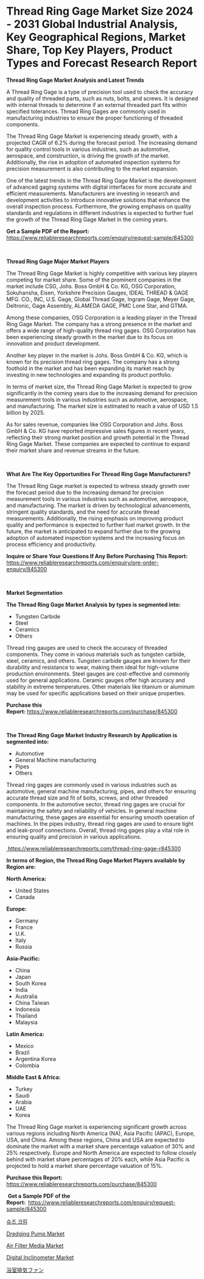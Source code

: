 <p><h1>Thread Ring Gage Market Size 2024 - 2031 Global Industrial Analysis, Key Geographical Regions, Market Share, Top Key Players, Product Types and Forecast Research Report</h1></p><p><strong>Thread Ring Gage Market Analysis and Latest Trends</strong></p>
<p><p>A Thread Ring Gage is a type of precision tool used to check the accuracy and quality of threaded parts, such as nuts, bolts, and screws. It is designed with internal threads to determine if an external threaded part fits within specified tolerances. Thread Ring Gages are commonly used in manufacturing industries to ensure the proper functioning of threaded components.</p><p>The Thread Ring Gage Market is experiencing steady growth, with a projected CAGR of 6.2% during the forecast period. The increasing demand for quality control tools in various industries, such as automotive, aerospace, and construction, is driving the growth of the market. Additionally, the rise in adoption of automated inspection systems for precision measurement is also contributing to the market expansion.</p><p>One of the latest trends in the Thread Ring Gage Market is the development of advanced gaging systems with digital interfaces for more accurate and efficient measurements. Manufacturers are investing in research and development activities to introduce innovative solutions that enhance the overall inspection process. Furthermore, the growing emphasis on quality standards and regulations in different industries is expected to further fuel the growth of the Thread Ring Gage Market in the coming years.</p></p>
<p><strong>Get a Sample PDF of the Report:&nbsp;</strong> <a href="https://www.reliableresearchreports.com/enquiry/request-sample/845300">https://www.reliableresearchreports.com/enquiry/request-sample/845300</a></p>
<p>&nbsp;</p>
<p><strong>Thread Ring Gage Major Market Players</strong></p>
<p><p>The Thread Ring Gage Market is highly competitive with various key players competing for market share. Some of the prominent companies in the market include CSG, Johs. Boss GmbH & Co. KG, OSG Corporation, Sokuhansha, Eisen, Yorkshire Precision Gauges, IDEAL THREAD & GAGE MFG. CO., INC, U.S. Gage, Global Thread Gage, Ingram Gage, Meyer Gage, Deltronic, Gage Assembly, ALAMEDA GAGE, PMC Lone Star, and GTMA.</p><p>Among these companies, OSG Corporation is a leading player in the Thread Ring Gage Market. The company has a strong presence in the market and offers a wide range of high-quality thread ring gages. OSG Corporation has been experiencing steady growth in the market due to its focus on innovation and product development.</p><p>Another key player in the market is Johs. Boss GmbH & Co. KG, which is known for its precision thread ring gages. The company has a strong foothold in the market and has been expanding its market reach by investing in new technologies and expanding its product portfolio.</p><p>In terms of market size, the Thread Ring Gage Market is expected to grow significantly in the coming years due to the increasing demand for precision measurement tools in various industries such as automotive, aerospace, and manufacturing. The market size is estimated to reach a value of USD 1.5 billion by 2025.</p><p>As for sales revenue, companies like OSG Corporation and Johs. Boss GmbH & Co. KG have reported impressive sales figures in recent years, reflecting their strong market position and growth potential in the Thread Ring Gage Market. These companies are expected to continue to expand their market share and revenue streams in the future.</p></p>
<p>&nbsp;</p>
<p><strong>What Are The Key Opportunities For Thread Ring Gage Manufacturers?</strong></p>
<p><p>The Thread Ring Gage market is expected to witness steady growth over the forecast period due to the increasing demand for precision measurement tools in various industries such as automotive, aerospace, and manufacturing. The market is driven by technological advancements, stringent quality standards, and the need for accurate thread measurements. Additionally, the rising emphasis on improving product quality and performance is expected to further fuel market growth. In the future, the market is anticipated to expand further due to the growing adoption of automated inspection systems and the increasing focus on process efficiency and productivity.</p></p>
<p><strong>Inquire or Share Your Questions If Any Before Purchasing This Report:</strong> <a href="https://www.reliableresearchreports.com/enquiry/pre-order-enquiry/845300">https://www.reliableresearchreports.com/enquiry/pre-order-enquiry/845300</a></p>
<p>&nbsp;</p>
<p><strong>Market Segmentation</strong></p>
<p><strong>The Thread Ring Gage Market Analysis by types is segmented into:</strong></p>
<p><ul><li>Tungsten Carbide</li><li>Steel</li><li>Ceramics</li><li>Others</li></ul></p>
<p><p>Thread ring gauges are used to check the accuracy of threaded components. They come in various materials such as tungsten carbide, steel, ceramics, and others. Tungsten carbide gauges are known for their durability and resistance to wear, making them ideal for high-volume production environments. Steel gauges are cost-effective and commonly used for general applications. Ceramic gauges offer high accuracy and stability in extreme temperatures. Other materials like titanium or aluminum may be used for specific applications based on their unique properties.</p></p>
<p><strong>Purchase this Report:&nbsp;</strong><a href="https://www.reliableresearchreports.com/purchase/845300">https://www.reliableresearchreports.com/purchase/845300</a></p>
<p>&nbsp;</p>
<p><strong>The Thread Ring Gage Market Industry Research by Application is segmented into:</strong></p>
<p><ul><li>Automotive</li><li>General Machine manufacturing</li><li>Pipes</li><li>Others</li></ul></p>
<p><p>Thread ring gages are commonly used in various industries such as automotive, general machine manufacturing, pipes, and others for ensuring accurate thread size and fit of bolts, screws, and other threaded components. In the automotive sector, thread ring gages are crucial for maintaining the safety and reliability of vehicles. In general machine manufacturing, these gages are essential for ensuring smooth operation of machines. In the pipes industry, thread ring gages are used to ensure tight and leak-proof connections. Overall, thread ring gages play a vital role in ensuring quality and precision in various applications.</p></p>
<p><a href="https://www.reliableresearchreports.com/thread-ring-gage-r845300">&nbsp;https://www.reliableresearchreports.com/thread-ring-gage-r845300</a></p>
<p><strong>In terms of Region, the Thread Ring Gage Market Players available by Region are:</strong></p>
<p>
    <p> <strong> North America: </strong>
        <ul>
            <li>United States</li>
            <li>Canada</li>
        </ul>
        </p> 
    <p> <strong> Europe: </strong>
        <ul>
            <li>Germany</li>
            <li>France</li>
            <li>U.K.</li>
            <li>Italy</li>
            <li>Russia</li>
        </ul>
        </p> 
    <p> <strong> Asia-Pacific: </strong>
        <ul>
            <li>China</li>
            <li>Japan</li>
            <li>South Korea</li>
            <li>India</li>
            <li>Australia</li>
            <li>China Taiwan</li>
            <li>Indonesia</li>
            <li>Thailand</li>
            <li>Malaysia</li>
        </ul>
        </p> 
    <p> <strong> Latin America: </strong>
        <ul>
            <li>Mexico</li>
            <li>Brazil</li>
            <li>Argentina Korea</li>
            <li>Colombia</li>
        </ul>
        </p> 
    <p> <strong> Middle East & Africa: </strong>
        <ul>
            <li>Turkey</li>
            <li>Saudi</li>
            <li>Arabia</li>
            <li>UAE</li>
            <li>Korea</li>
        </ul>
    </p>
    </p>
<p><p>The Thread Ring Gage market is experiencing significant growth across various regions including North America (NA), Asia Pacific (APAC), Europe, USA, and China. Among these regions, China and USA are expected to dominate the market with a market share percentage valuation of 30% and 25% respectively. Europe and North America are expected to follow closely behind with market share percentages of 20% each, while Asia Pacific is projected to hold a market share percentage valuation of 15%.</p></p>
<p><strong>Purchase this Report: </strong><a href="https://www.reliableresearchreports.com/purchase/845300">https://www.reliableresearchreports.com/purchase/845300</a></p>
<p>&nbsp;<strong>Get a Sample PDF of the Report:&nbsp;&nbsp;</strong><a href="https://www.reliableresearchreports.com/enquiry/request-sample/845300">https://www.reliableresearchreports.com/enquiry/request-sample/845300</a></p>
<p><strong></strong></p>
<p><p><a href="https://github.com/vseigx30c9a1j/Market-Research-Report-List-1/blob/main/776589226529.md">슈즈 크림</a></p><p><a href="https://github.com/WillieWoodard/Market-Research-Report-List-4/blob/main/dredging-pump-market.md">Dredging Pump Market</a></p><p><a href="https://issuu.com/reportprime-2/docs/air-filter-media-market-size-2030.pptx">Air Filter Media Market</a></p><p><a href="https://github.com/marloy8/Market-Research-Report-List-4/blob/main/digital-inclinometer-market.md">Digital Inclinometer Market</a></p><p><a href="https://github.com/EthanMorar2011/Market-Research-Report-List-1/blob/main/303356128888.md">浴室排気ファン</a></p></p>